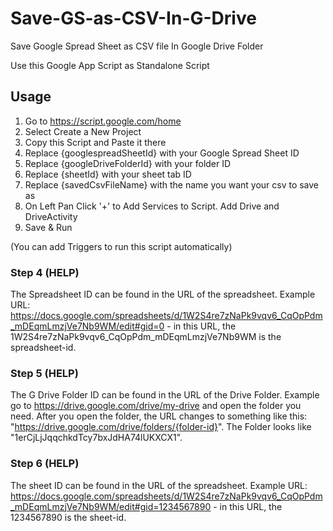 # Save-GS-as-CSV-In-G-Drive
Save Google Spread Sheet as CSV file In Google Drive Folder

Use this Google App Script as Standalone Script

## Usage

1. Go to https://script.google.com/home
2. Select Create a New Project
3. Copy this Script and Paste it there
4. Replace {googlespreadSheetId} with your Google Spread Sheet ID
5. Replace {googleDriveFolderId} with your folder ID
6. Replace {sheetId} with your sheet tab ID
7. Replace {savedCsvFileName} with the name you want your csv to save as
8. On Left Pan Click '+' to Add Services to Script. Add Drive and DriveActivity
9. Save & Run

(You can add Triggers to run this script automatically)

### Step 4 (HELP)
The Spreadsheet ID can be found in the URL of the spreadsheet.
Example URL: https://docs.google.com/spreadsheets/d/1W2S4re7zNaPk9vqv6_CqOpPdm_mDEqmLmzjVe7Nb9WM/edit#gid=0 - in this URL, the 1W2S4re7zNaPk9vqv6_CqOpPdm_mDEqmLmzjVe7Nb9WM is the spreadsheet-id.

### Step 5 (HELP)
The G Drive Folder ID can be found in the URL of the Drive Folder.
Example go to https://drive.google.com/drive/my-drive and open the folder you need. After you open the folder, the URL changes to something like this: "https://drive.google.com/drive/folders/{folder-id}". The Folder looks like "1erCjLjJqqchkdTcy7bxJdHA74lUKXCX1".

### Step 6 (HELP)
The sheet ID can be found in the URL of the spreadsheet.
Example URL: https://docs.google.com/spreadsheets/d/1W2S4re7zNaPk9vqv6_CqOpPdm_mDEqmLmzjVe7Nb9WM/edit#gid=1234567890 - in this URL, the 1234567890 is the sheet-id.
